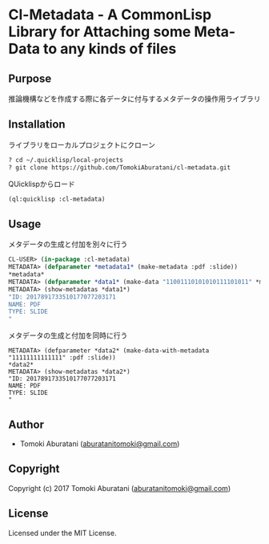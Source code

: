 # Cl-Metadata - A CommonLisp Library for Attaching some Meta-Data to any kinds of files

## Purpose
推論機構などを作成する際に各データに付与するメタデータの操作用ライブラリ

## Installation

ライブラリをローカルプロジェクトにクローン

```sh
? cd ~/.quicklisp/local-projects
? git clone https://github.com/TomokiAburatani/cl-metadata.git
```
QUicklispからロード

```cl
(ql:quicklisp :cl-metadata)
```


## Usage

メタデータの生成と付加を別々に行う

```cl
CL-USER> (in-package :cl-metadata)
METADATA> (defparameter *metadata1* (make-metadata :pdf :slide))
*metadata*
METADATA> (defparameter *data1* (make-data "11001110101010111101011" *metadata*))
METADATA> (show-metadatas *data1*)
"ID: 2017891733510177077203171
NAME: PDF
TYPE: SLIDE
"
```

メタデータの生成と付加を同時に行う

```
METADATA> (defparameter *data2* (make-data-with-metadata "11111111111111" :pdf :slide))
*data2*
METADATA> (show-metadatas *data2*)
"ID: 2017891733510177077203171
NAME: PDF
TYPE: SLIDE
"
```

## Author

* Tomoki Aburatani (aburatanitomoki@gmail.com)

## Copyright

Copyright (c) 2017 Tomoki Aburatani (aburatanitomoki@gmail.com)

## License

Licensed under the MIT License.
